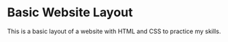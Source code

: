 # Basic Website Layout
 This is a basic layout of a website with HTML and CSS to practice my skills.
